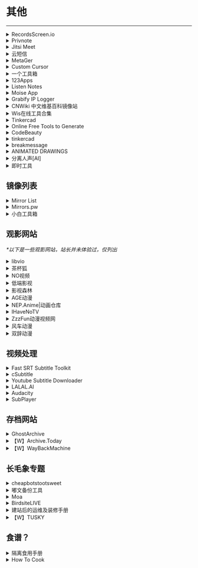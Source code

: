# 其他

---

<div class="grid">
    <div><details><summary>RecordsScreen.io</summary><p>一款不需要安装就能使用的在线录屏工具，支持录制整个屏幕、浏览器、指定标签页，支持前置摄像头，无需下载任何安装包，有浏览器、有网就能录屏。但不能关掉麦克风声音，输出是视频格式是webm。<br/><a href="https://recordscreen.io/" target="_blank" role="button" class="outline">访问网站</a></p></details></div>
    <div><details><summary>Privnote</summary><p>免费且开箱即用的阅后即焚网站。<br/><a href="https://privnote.com/" target="_blank" role="button" class="outline">访问网站</a></p></details></div>
    <div><details><summary>Jitsi Meet</summary><p>一个免登录的线上会议平台。<br/><a href="https://meet.jit.si/" target="_blank" role="button" class="outline">访问网站</a></p></details></div>
</div>
<div class="grid">
    <div><details><summary>云短信</summary><p>一个免费的可以用临时号码接短信验证码的网站<br/><a href="https://yunduanxin.net/" target="_blank" role="button" class="outline">访问网站</a></p></details></div>
    <div><details><summary>MetaGer</summary><p>墙内应该可以稳定连接的搜索引擎（可能比较慢）<br/>它主要用的是未经审查的真国际版 Bing 的结果，所以中文的准确性会比墙内的 Bing 好很多，而且提供匿名代理功能，点 open anonymously 进入网页可以无需翻墙很方便地查看维基百科等图文为主的网站，但设置的语言没有中文。<br/><a href="https://metager.org/" target="_blank" role="button" class="outline">访问网站</a></p></details></div>
     <div><details><summary>Custom Cursor</summary><p>一个鼠标自定指针网站，有chrome插件+windows客户端<br/>网站上有制作好的各种鼠标指针。<br/>Windows客户端还可以自己上传图片制作<br/><a href="https://custom-cursor.com/" target="_blank" role="button" class="outline">访问网站</a></p></details></div>
</div>
<div class="grid">
    <div><div><details><summary>一个工具箱</summary><p>一个比较全的网页版工具箱<br/><a href="http://www.atoolbox.net/" target="_blank" role="button" class="outline">访问网站</a></p></details></div></div>
    <div><details><summary>123Apps</summary><p>一个好用的音视频及PDF在线编辑网站<br/><a href="https://123apps.com/cn/" target="_blank" role="button" class="outline">访问网站</a></p></details></div>
    <div><details><summary>Listen Notes</summary><p>一个播客搜索引擎<br/><a href="https://www.listennotes.com/zh-hans/" target="_blank" role="button" class="outline">访问网站</a></p></details></div>
</div>
<div class="grid">
    <div><details><summary>Moise App</summary><p>一个可以把伴奏人声很好的分离，单独提取的网站，在线网页就可以保存上传。直接注册每个月有五次免费机会。<br/><a href="https://moises.ai/" target="_blank" role="button" class="outline">访问网站</a></p></details></div>
    <div><details><summary>Grabify IP Logger</summary><p>一个追踪链接服务商，同时也提供短链接服务<br/><a href="https://grabify.link/" target="_blank" role="button" class="outline">访问网站</a></p></details></div>
    <div><details><summary>CNWiki 中文维基百科镜像站</summary><p>一个维基百科全量同步中文镜像站，在中国大陆可以直接访问，由原Mirrors.pw团队运营<br/><a href="https://www.cnwiki.me/" target="_blank" role="button" class="outline">访问网站</a></p></details></div>
</div>
<div class="grid">
    <div><details><summary>Wis在线工具合集</summary><p>包含词云、PDF编辑、区位分析工具、旅游资源数据库、绘图等工具的在线工具网站。<br/><a href="https://mywis.cn/tools" target="_blank" role="button" class="outline">访问网站</a></p></details></div>
    <div><details><summary>Tinkercad</summary><p>一个简单直觉的线上3D建模网站，可以上传SVG档，用右上差集联集之类的功能可以做出很多种的切割，功能里的特色的挤出可以自己捏造型<br/><a href="https://www.tinkercad.com/" target="_blank" role="button" class="outline">访问网站</a></p></details></div>
    <div><details><summary>Online Free Tools to Generate</summary><p>一个网页工具箱，好像关于网站开发的工具比较多<br/><a href="https://online-free-tools.com/en/index" target="_blank" role="button" class="outline">访问网站</a></p></details></div>
</div>
<div class="grid">
    <div><details><summary>CodeBeauty</summary><p>一个编程相关的网页工具箱<br/><a href="https://codebeautify.org/" target="_blank" role="button" class="outline">访问网站</a></p></details></div>
    <div><details><summary>tinkercad</summary><p>一个可免费用于非商业领域的3D模型网站，提供web版和app版<br/><a href="https://www.onshape.com/en/" target="_blank" role="button" class="outline">访问网站</a></p></details></div>
    <div><details><summary>breakmessage</summary><p>一个在电脑屏幕上显示离开信息的网站（不过也可以用Word？）<br/><a href="https://breakmessage.com/" target="_blank" role="button" class="outline">访问网站</a></p></details></div>
</div>
<div class="grid">
    <div><details><summary>ANIMATED DRAWINGS</summary><p>一个可以给自己的画绑定骨骼然后让它动起来的网站<br/><a href="https://sketch.metademolab.com/" target="_blank" role="button" class="outline">访问网站</a></p></details></div>
    <div><details><summary>分离人声[AI]</summary><p>一个可以免登录分离音乐中的人声和伴奏的网站<br/><a href="https://vocalremover.org/zh/" target="_blank" role="button" class="outline">访问网站</a></p></details></div>
    <div><details><summary>即时工具</summary><p>一个内容挺全的在线工具箱<br/><a href="https://www.67tool.com/" target="_blank" role="button" class="outline">访问网站</a></p></details></div>
</div>

## 镜像列表

<div class="grid">
     <div><details><summary>Mirror List</summary><p>这是一个由私人维护的镜像站列表，其中包含了中国大陆可直接访问的Google Search、Google Scholar、Wayback Machine（网页时光机）、DuckDuckGo（另一个搜索引擎）、Github、OpenSources镜像。如果网站不能访问，也可以直接访问它的GitHub仓库【W】。<br/><a href="https://www.library.ac.cn/" target="_blank" role="button" class="outline">访问网站</a><br/><a href="https://github.com/librarycloud/list" target="_blank" role="button" class="outline">GitHub仓库</a></p></details></div>
    <div><details><summary>Mirrors.pw</summary><p>一个免费国外网站反向代理网站，提供Google、Google Scholar、Wikipedia、Telegraph等网站的镜像服务<br/><a href="https://mirrors.pw/" target="_blank" role="button" class="outline">访问网站</a></p></details></div>
    <div><details><summary>小白工具箱</summary><p>一个搜集了SCIHub、ZLibrary、LibGen、Google和Google学术等网站镜像站的网站。<br/><a href="https://www.ooopn.com/" target="_blank" role="button" class="outline">访问网站</a></p></details></div>
</div>

## 观影网站

<i>*以下是一些观影网站，站长并未体验过，仅列出</i>

<div class="grid">
    <div><details><summary>libvio</summary><p><a href="https://www.libvio.me/" target="_blank" role="button" class="outline">访问网站</a></p></details></div>
    <div><details><summary>茶杯狐</summary><p><a href="https://cupfox.app/" target="_blank" role="button" class="outline">访问网站</a></p></details></div>
    <div><details><summary>NO视频</summary><p><a href="https://www.novipnoad.com/" target="_blank" role="button" class="outline">访问网站</a></p></details></div>
</div>
<div class="grid">
    <div><details><summary>低端影视</summary><p><a href="https://ddrk.me/" target="_blank" role="button" class="outline">访问网站</a></p></details></div>
    <div><details><summary>影视森林</summary><p>一个比较全的影视导航小站<br/><a href="http://www.549.tv/" target="_blank" role="button" class="outline">访问网站</a></p></details></div>
    <div><details><summary>AGE动漫</summary><p><a href="https://www.agemys.com/" target="_blank" role="button" class="outline">访问网站</a></p></details></div>
</div>
<div class="grid">
    <div><details><summary>NEP.Anime|动画仓库</summary><p>一个Telegram 的动画仓库频道，是机器人自动抓取各大BT站的新番资源，因为这个频道是18年才有的，所以18年之前的动画没有。可以在频道内在线观看也可以下载观看。<br/><a href="https://t.me/AnimeNep" target="_blank" role="button" class="outline">访问网站</a></p></details></div>
    <div><details><summary>IHaveNoTV</summary><p>一个可以看高清无水印纪录片的网站<br/><a href="https://ihavenotv.com/" target="_blank" role="button" class="outline">访问网站</a></p></details></div>
    <div><details><summary>ZzzFun动漫视频网</summary><p><a href="http://www.zzzfun.com/" target="_blank" role="button" class="outline">访问网站</a></p></details></div>
</div>
<div class="grid">
    <div><details><summary>风车动漫</summary><p><a href="https://dm530.org/" target="_blank" role="button" class="outline">访问网站</a></p></details></div>
    <div><details><summary>双辞动漫</summary><p><a href="https://www.scfun.net/" target="_blank" role="button" class="outline">访问网站</a></p></details></div>
    <div> </div>
</div>

## 视频处理

<div class="grid">
    <div><details><summary>Fast SRT Subtitle Toolkit</summary><p>超快上字幕的网站工具，把视频传到右边，逐字稿贴到左边，按开始之后再按播放视频，按K就可以自动帮你结束这行跳下一行，详细的快捷键下面有写，输出选SRT档（最简单的字幕档），建议一行不要超过22个字<br/><a href="https://srt.coderemixer.com/" target="_blank" role="button" class="outline">访问网站</a></p></details></div>
    <div><details><summary>cSubtitle</summary><p>一个可以自动辨识逐字稿且会生成正确的SRT档的网站，正确率很高，但只能用于三分钟的视频免费<br/><a href="https://www.csubtitle.com/" target="_blank" role="button" class="outline">访问网站</a></p></details></div>
    <div><details><summary>Youtube Subtitle Downloader</summary><p>可以下载youtube已经有的字幕SRT档<br/><a href="https://toolboxtw.com/downloader/youtube_subtitle" target="_blank" role="button" class="outline">访问网站</a></p></details></div>
</div>
<div class="grid">
    <div><details><summary>LALAL.AI</summary><p>可以分开人声轨和音轨的网站，总长超过一分半的会被卡掉，建议分小段，人声分的有点沙哑<br/><a href="https://www.lalal.ai/" target="_blank" role="button" class="outline">访问网站</a></p></details></div>
    <div><details><summary>Audacity</summary><p>一个开源的音频编辑软件，去噪音之类的功能很棒<br/><a href="https://www.audacityteam.org/" target="_blank" role="button" class="outline">访问网站</a></p></details></div>
    <div><details><summary>SubPlayer</summary><p>一个可以在线处理Srt字幕的网站，调整自动生成的字幕时很好用<br/><a href="https://subplayer.js.org/" target="_blank" role="button" class="outline">访问网站</a></p></details></div>
</div>

## 存档网站

<div class="grid">
    <div><details><summary>GhostArchive</summary><p>目前大陆可用且可以存档微信公众号的备份网站<br/><a href="https://ghostarchive.org/" target="_blank" role="button" class="outline">访问网站</a></p></details></div>
    <div><details><summary>【W】Archive.Today</summary><p>一个可以无视网站Robots.txt存档网站内容的备份网站<br/><a href="https://archive.today/" target="_blank" role="button" class="outline">访问网站</a></p></details></div>
    <div><details><summary>【W】WayBackMachine</summary><p>老牌网站存档网站，可以找到很多网页的备份<br/><a href="https://archive.org/web/" target="_blank" role="button" class="outline">访问网站</a></p></details></div>
</div>

## 长毛象专题

<div class="grid">
    <div><details><summary>cheapbotstootsweet</summary><p>一个教你做简单的Mastodon Bot的网站<br/><a href="https://cheapbotstootsweet.com/" target="_blank" role="button" class="outline">访问网站</a></p></details></div>
    <div><details><summary>嘟文备份工具</summary><p>长毛象嘟文备份工具<br/><a href="https://github.com/zero-mstd/mav-z" target="_blank" role="button" class="outline">访问网站</a><br/><a href="https://1234.as/@zero/106737013233732646" target="_blank" role="button" class="outline">使用教程</a></p></details></div>
    <div><details><summary>Moa</summary><p>可以把自己的推特账号上的发帖同步到自己毛象<br/><a href="https://moa.party/" target="_blank" role="button" class="outline">访问网站</a></p></details></div>
</div>
<div class="grid">
    <div><details><summary>BirdsiteLIVE</summary><p>可以让长毛象账号关注推特账号<br/><a href="https://birdsite.slashdev.space/" target="_blank" role="button" class="outline">访问网站</a></p></details></div>
    <div><details><summary>建站后的运维及装修手册</summary><p>长毛象建站指南！可以自己建一个玩玩！<br/><a href="https://mantyke.icu/posts/2022/mastodon_mammota/" target="_blank" role="button" class="outline">访问网站</a></p></details></div>
    <div><details><summary>【W】TUSKY</summary><p>一个开源的第三方Mastodon安卓客户端，使用体验很不错<br/><a href="https://tusky.app/" target="_blank" role="button" class="outline">访问网站</a></p></details></div>
</div>

## 食谱？

<div class="grid">
    <div><details><summary>隔离食用手册</summary><p>一个UI很漂亮的开源做菜网站，可以根据你现有的食材和烹饪工具选择合适的菜，并且提供b站的视频教程地址<br/><a href="https://cook.yunyoujun.cn/" target="_blank" role="button" class="outline">访问网站</a><br/><a href="https://github.com/YunYouJun/cook" target="_blank" role="button" class="outline">查看源码</a></p></details></div>
    <div><details><summary>How To Cook</summary><p>一个开源的菜谱很精准可控的做菜网站<br/><a href="https://cook.aiurs.co/" target="_blank" role="button" class="outline">访问网站</a><br/><a href="https://github.com/Anduin2017/HowToCook" target="_blank" role="button" class="outline">查看源码</a></p></details></div>
    <div> </div>
</div>